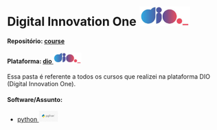# Digital Innovation One   <img src="../0-outros/logos/plataforma/dio.jpeg" alt="dio" width="auto" height="45">

#### Repositório: [course](../)
#### Plataforma: <a href="./">dio   <img src="../0-outros/logos/plataforma/dio.jpeg" alt="dio" width="auto" height="25"></a>

Essa pasta é referente a todos os cursos que realizei na plataforma DIO (Digital Innovation One).

#### Software/Assunto:
- <a href="./python">python   <img src="../0-outros/logos/software/python.png" alt="dio" width="auto" height="25"></a>